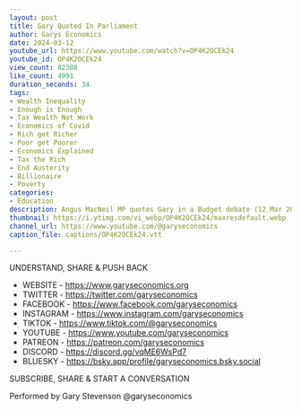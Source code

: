 ```yaml
---
layout: post
title: Gary Quoted In Parliament
author: Garys Economics
date: 2024-03-12
youtube_url: https://www.youtube.com/watch?v=OP4K2OCEk24
youtube_id: OP4K2OCEk24
view_count: 82388
like_count: 4991
duration_seconds: 34
tags:
- Wealth Inequality
- Enough is Enough
- Tax Wealth Not Work
- Economics of Covid
- Rich get Richer
- Poor get Poorer
- Economics Explained
- Tax the Rich
- End Austerity
- Billionaire
- Poverty
categories:
- Education
description: Angus MacNeil MP quotes Gary in a Budget debate (12 Mar 2024).
thumbnail: https://i.ytimg.com/vi_webp/OP4K2OCEk24/maxresdefault.webp
channel_url: https://www.youtube.com/@garyseconomics
caption_file: captions/OP4K2OCEk24.vtt

---
```


UNDERSTAND, SHARE & PUSH BACK

- WEBSITE - https://www.garyseconomics.org
- TWITTER  - https://twitter.com/garyseconomics
- FACEBOOK - https://www.facebook.com/garyseconomics
- INSTAGRAM  - https://www.instagram.com/garyseconomics
- TIKTOK - https://www.tiktok.com/@garyseconomics
- YOUTUBE -  https://www.youtube.com/garyseconomics
- PATREON - https://patreon.com/garyseconomics
- DISCORD - https://discord.gg/vqME6WsPd7
- BLUESKY - https://bsky.app/profile/garyseconomics.bsky.social

SUBSCRIBE, SHARE & START A CONVERSATION

Performed by Gary Stevenson
@garyseconomics
